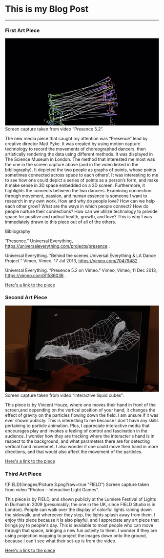 # This is my Blog Post
------

### First Art Piece
![Matt Pyke](images/Picture1.png?raw=true "Matt Pyke")
Screen capture taken from video “Presence 5.2”.

The new media piece that caught my attention was “Presence” lead by creative director Matt Pyke. It was created by using motion capture technology to record the movements of choreographed dancers, then artistically rendering the data using different methods. It was displayed in The Science Museum in London. The method that interested me most was the one in the screen capture above (and in the video linked in the bibliography). It depicted the two people as graphs of points, whose points sometimes connected across space to each others’. It was interesting to me to see how one could depict a series of points as a person’s form, and make it make sense in 3D space embedded on a 2D screen. Furthermore, it highlights the connects between the two dancers. Examining connection through movement, passion, and human essence is someone I want to research in my own work. How and why do people love? How can we help each other grow? What are the ways in which people connect? How do people nurture their connections? How can we utilize technology to provide space for positive and radical health, growth, and love? This is why I was immediately drawn to this piece out of all of the others. 

Bibliography

“Presence.” Universal Everything, https://universaleverything.com/projects/presence . 

Universal Everything. “Behind the scenes Universal Everything & LA Dance Project.” Vimeo, Vimeo, 17 Jul 2013, https://vimeo.com/70479482 .

Universal Everything. “Presence 5.2 on Vimeo.” Vimeo, Vimeo, 11 Dec 2013, https://vimeo.com/81586036 . 


[Here's a link to the piece](https://vimeo.com/81586036)

### Second Art Piece

![Vincent Houze](images/Picture2.png?raw=true "Vincent Houze")
Screen capture taken from video “Interactive liquid cubes".

This piece is by Vincent Houze, where one moves their hand in front of the screen,and depending on the vertical position of your hand, it changes the effect of gravity on the particles flowing down the field. I am unsure if it was ever shown publicly. This is interesting to me because I don't have any skills pertaining to particle animation. Plus, I appreciate interactive media that encourages play and invokes a feeling of control and fascination in the audience. I wonder how they are tracking where the interacter's hand is in respect to the background, and what parameters there are for detecting vertical hand movemnet. I also wonder if one could move their hand in more directions, and that would also affect the movement of the particles.

[Here's a link to the piece](https://vimeo.com/135014696)

### Third Art Piece

![FIELD](images/Picture 3.png?raw=true "FIELD")
Screen capture taken from video “Photon - Interactive Light Games".

This piece is by FIELD, and shown publicly at the Lumiere Festival of Lights in Durham in 2009 (presumably, the one in the UK, since FIELD Studio is in London). People can walk over the display of colorful lights raining down the sidewalk, and whereever they step, the lights splash away from them. I enjoy this piece because it is also playful, and I appreciate any art piece that brings joy to people's day. This is available to most people who can move through that space, bringing a new fun activity to them. I wonder if they are using projection mapping to project the images down onto the ground, because I can't see what their set-up is from the video.

[Here's a link to the piece](https://vimeo.com/10099687)
